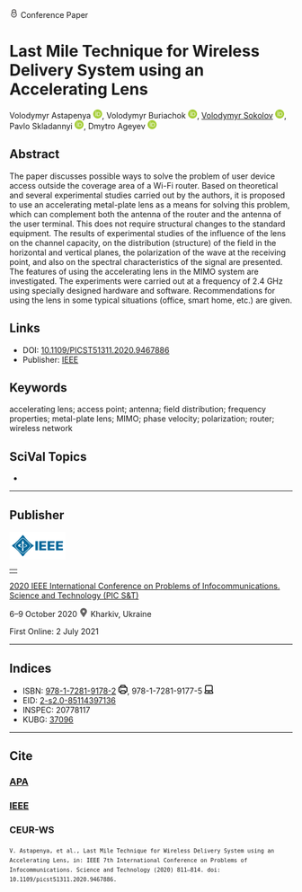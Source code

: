 <img src="/icons/lock.svg" width="16" height="16"> Conference Paper

# Last Mile Technique for Wireless Delivery System using an Accelerating Lens

Volodymyr Astapenya <a href="https://orcid.org/0000-0003-0124-216X" target="_blank"><img src="/icons/orcid.svg" width="16" height="16"></a>,
Volodymyr Buriachok <a href="https://orcid.org/0000-0002-4055-1494" target="_blank"><img src="/icons/orcid.svg" width="16" height="16"></a>,
<a href="/">Volodymyr Sokolov</a> <a href="https://orcid.org/0000-0002-9349-7946" target="_blank"><img src="/icons/orcid.svg" width="16" height="16"></a>,
Pavlo Skladannyi <a href="https://orcid.org/0000-0002-7775-6039" target="_blank"><img src="/icons/orcid.svg" width="16" height="16"></a>,
Dmytro Ageyev <a href="https://orcid.org/0000-0002-2686-3854" target="_blank"><img src="/icons/orcid.svg" width="16" height="16"></a>

## Abstract

The paper discusses possible ways to solve the problem of user device access outside the coverage area of a Wi-Fi router. Based on theoretical and several experimental studies carried out by the authors, it is proposed to use an accelerating metal-plate lens as a means for solving this problem, which can complement both the antenna of the router and the antenna of the user terminal. This does not require structural changes to the standard equipment. The results of experimental studies of the influence of the lens on the channel capacity, on the distribution (structure) of the field in the horizontal and vertical planes, the polarization of the wave at the receiving point, and also on the spectral characteristics of the signal are presented. The features of using the accelerating lens in the MIMO system are investigated. The experiments were carried out at a frequency of 2.4 GHz using specially designed hardware and software. Recommendations for using the lens in some typical situations (office, smart home, etc.) are given.

## Links

* DOI: [10.1109/PICST51311.2020.9467886](https://doi.org/10.1109/PICST51311.2020.9467886) 
* Publisher: [IEEE](https://ieeexplore.ieee.org/document/9467886)

## Keywords

accelerating lens; access point; antenna; field distribution; frequency properties; metal-plate lens; MIMO; phase velocity; polarization; router; wireless network

## SciVal Topics
-

***
## Publisher

<img src="/icons/ieee.svg" height="50">

<table>
<tr>
<td style="text-align: left;">
<span class="__dimensions_badge_embed__" data-doi="10.1109/PICST51311.2020.9467886" data-hide-zero-citations="true"></span><script async src="https://badge.dimensions.ai/badge.js" charset="utf-8"></script>
</td>
</tr>
</table>

[2020 IEEE International Conference on Problems of Infocommunications. Science and Technology (PIC S&T)](https://ieeexplore.ieee.org/xpl/conhome/9467832/proceeding)

6–9 October 2020 <img src="/icons/location-pin.svg" width="16" height="16"> Kharkiv, Ukraine

First Online: 2 July 2021

***
## Indices

* ISBN: [978-1-7281-9178-2](https://isbnsearch.org/isbn/978-1-7281-9178-2) <img src="/icons/print.svg" width="16" height="16">, 978-1-7281-9177-5 <img src="/icons/online.svg" width="16" height="16">
* EID: [2-s2.0-85114397136](http://www.scopus.com/record/display.url?origin=inward&eid=2-s2.0-85114397136)
* INSPEC: 20778117
* KUBG: [37096](http://elibrary.kubg.edu.ua/id/eprint/37096/)

***
## Cite

### [APA](https://citation.crosscite.org/format?doi=10.1109/PICST51311.2020.9467886&style=apa&lang=en-US)

### [IEEE](https://citation.crosscite.org/format?doi=10.1109/PICST51311.2020.9467886&style=ieee&lang=en-US)

### CEUR-WS

<small>`V. Astapenya, et al., Last Mile Technique for Wireless Delivery System using an Accelerating Lens, in: IEEE 7th International Conference on Problems of Infocommunications. Science and Technology (2020) 811–814. doi: 10.1109/picst51311.2020.9467886.`</small>